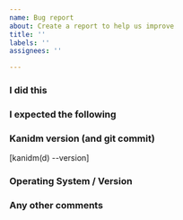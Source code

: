 ```yaml
---
name: Bug report
about: Create a report to help us improve
title: ''
labels: ''
assignees: ''

---
```


### I did this

### I expected the following

### Kanidm version (and git commit)

[kanidm(d) --version]

### Operating System / Version

<!-- On Unix please post the output of "uname -a" -->

### Any other comments